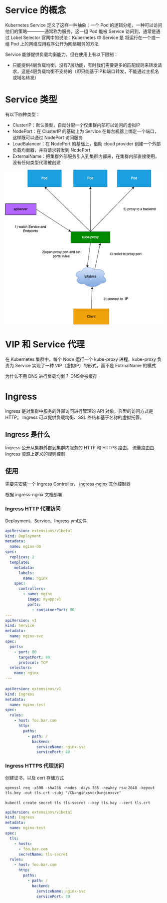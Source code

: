 # Service 的概念
Kubernetes Service 定义了这样一种抽象：一个 Pod 的逻辑分组，一种可以访问他们的策略————通常称为服务，这一组 Pod 能被 Service 访问到，通常是通过 Label Selector
官网中的说法：Kubernetes 中 Service 是 将运行在一个或一组 Pod 上的网络应用程序公开为网络服务的方法

Service 能够提供负载均衡能力，但在使用上有以下限制：
- 只能提供4层负载均衡，没有7层功能，有时我们需要更多的匹配规则来转发请求，这是4层负载均衡不支持的（即只能基于IP和端口转发，不能通过主机名或域名转发）

# Service 类型
有以下四种类型：
- ClusterIP：默认类型，自动分配一个仅集群内部可以访问的虚拟IP
- NodePort：在 ClusterIP 的基础上为 Service 在每台机器上绑定一个端口，这样既可以通过 NodePort 访问服务
- LoadBalancer：在 NodePort 的基础上，借助 cloud provider 创建一个外部负载均衡器，并将请求转发到 NodePort
- ExternalName：把集群外部服务引入到集群内部来，在集群内部直接使用，没有任何类型代理被创建
  
<img src="./../imgs/service.drawio.png" />


# VIP 和 Service 代理
在 Kubernetes 集群中，每个 Node 运行一个 kube-proxy 进程，kube-proxy 负责为 Service 实现了一种 VIP（虚拟IP）的形式，而不是 ExtrnalName 的模式

为什么不用 DNS 进行负载均衡？
DNS会被缓存


# Ingress
Ingress 是对集群中服务的外部访问进行管理的 API 对象，典型的访问方式是 HTTP。
Ingress 可以提供负载均衡、SSL 终结和基于名称的虚拟托管。

## Ingress 是什么
Ingress 公开从集群外部到集群内服务的 HTTP 和 HTTPS 路由。 流量路由由 Ingress 资源上定义的规则控制

## 使用
需要先安装一个 Ingress Controller，
[ingress-nginx](https://kubernetes.github.io/ingress-nginx/deploy/)
[其他控制器](https://kubernetes.io/zh-cn/docs/concepts/services-networking/ingress-controllers)

根据 ingress-nginx 文档部署

### Ingress HTTP 代理访问
Deployment、Service、Ingress yml文件
```yml
apiVersion: extensions/v1beta1
kind: Deployment
metadata:
  name: nginx-dm
spec:
  replicas: 2
  template:
    metadata:
      labels:
        name: nginx
    spec:
      controllers:
        - name: nginx
          image: myapp:v1
          ports:
            - containerPort: 80
---
apiVersion: v1
kind: Service
metadata:
  name: nginx-svc
spec:
  ports:
    - port: 80
      targetPort: 80
      protocol: TCP
  selectors:
    name: nginx
---

apiVersion: extensions/v1
kind: Ingress
metadata:
  name: nginx-test
spec:
  rules:
    - host: foo.bar.com
      http:
        paths:
          - path: /
            backend:
              serviceName: nginx-svc
              servicePort: 80
```

### Ingress HTTPS 代理访问
创建证书，以及 cert 存储方式
```
openssl req -x500 -sha256 -nodes -days 365 -newkey rsa:2048 -keyout tls.key -out tls.crt -subj "/CN=nginxsvc/0=nginxsvc"

kubectl create secret tls tls-secret --key tls.key --cert tls.crt
```

```yml
apiVersion: extensions/v1beta1
kind: Ingress
metadata:
  name: nginx-test
spec:
  tls:
    - hosts: 
      - foo.bar.com
      secretName: tls-secret
  rules:
    - host: foo.bar.com
      http:
        paths:
          - path: /
            backend:
              serviceName: nginx-svc
              servicePort: 80
```
